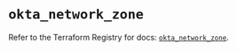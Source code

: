 # `okta_network_zone`

Refer to the Terraform Registry for docs: [`okta_network_zone`](https://registry.terraform.io/providers/okta/okta/4.8.1/docs/resources/network_zone).
